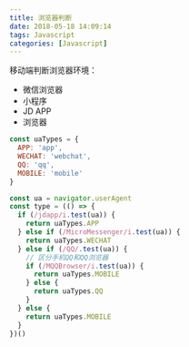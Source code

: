 ```yaml
---
title: 浏览器判断
date: 2018-05-18 14:09:14
tags: Javascript
categories: [Javascript]
---
```


移动端判断浏览器环境：
* 微信浏览器
* 小程序
* JD APP
* 浏览器

```javascript
const uaTypes = {
  APP: 'app',
  WECHAT: 'webchat',
  QQ: 'qq',
  MOBILE: 'mobile'
}
```
 <!-- more -->
 
```javascript
const ua = navigator.userAgent
const type = (() => {
  if (/jdapp/i.test(ua)) {
    return uaTypes.APP
  } else if (/MicroMessenger/i.test(ua)) {
    return uaTypes.WECHAT
  } else if (/QQ/.test(ua)) {
    // 区分手机QQ和QQ浏览器
    if (/MQQBrowser/i.test(ua)) {
      return uaTypes.MOBILE
    } else {
      return uaTypes.QQ
    }
  } else {
    return uaTypes.MOBILE
  }
})()
```